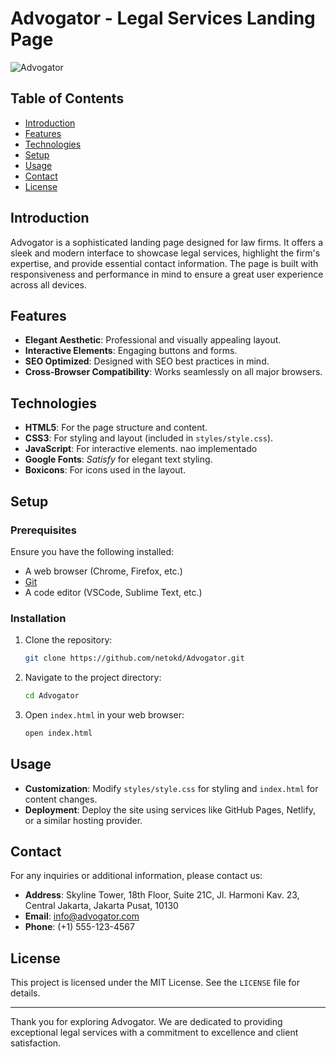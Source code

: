 # Advogator - Legal Services Landing Page

![Advogator](https://example.com/advogator-logo.png) <!-- Adicione um logo do projeto se tiver -->

## Table of Contents
- [Introduction](#introduction)
- [Features](#features)
- [Technologies](#technologies)
- [Setup](#setup)
- [Usage](#usage)
- [Contact](#contact)
- [License](#license)

## Introduction

Advogator is a sophisticated landing page designed for law firms. It offers a sleek and modern interface to showcase legal services, highlight the firm's expertise, and provide essential contact information. The page is built with responsiveness and performance in mind to ensure a great user experience across all devices.

## Features


- **Elegant Aesthetic**: Professional and visually appealing layout.
- **Interactive Elements**: Engaging buttons and forms.
- **SEO Optimized**: Designed with SEO best practices in mind.
- **Cross-Browser Compatibility**: Works seamlessly on all major browsers.

## Technologies

- **HTML5**: For the page structure and content.
- **CSS3**: For styling and layout (included in `styles/style.css`).
- **JavaScript**: For interactive elements. nao implementado
- **Google Fonts**: *Satisfy* for elegant text styling.
- **Boxicons**: For icons used in the layout.

## Setup

### Prerequisites

Ensure you have the following installed:

- A web browser (Chrome, Firefox, etc.)
- [Git](https://git-scm.com/)
- A code editor (VSCode, Sublime Text, etc.)

### Installation

1. Clone the repository:

    ```bash
    git clone https://github.com/netokd/Advogator.git
    ```

2. Navigate to the project directory:

    ```bash
    cd Advogator
    ```

3. Open `index.html` in your web browser:

    ```bash
    open index.html
    ```

## Usage

- **Customization**: Modify `styles/style.css` for styling and `index.html` for content changes.
- **Deployment**: Deploy the site using services like GitHub Pages, Netlify, or a similar hosting provider.

## Contact

For any inquiries or additional information, please contact us:

- **Address**: Skyline Tower, 18th Floor, Suite 21C, Jl. Harmoni Kav. 23, Central Jakarta, Jakarta Pusat, 10130
- **Email**: info@advogator.com
- **Phone**: (+1) 555-123-4567

## License

This project is licensed under the MIT License. See the `LICENSE` file for details.

---

Thank you for exploring Advogator. We are dedicated to providing exceptional legal services with a commitment to excellence and client satisfaction.
